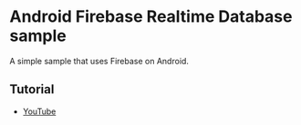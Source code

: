 # Android Firebase Realtime Database sample

A simple sample that uses Firebase on Android.

## Tutorial

* [YouTube](https://www.youtube.com/watch?v=peQ9ATXwPwg)
